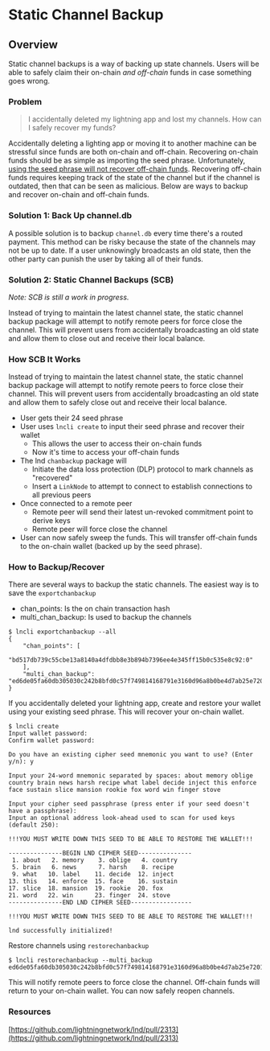 # Static Channel Backup

## Overview

Static channel backups is a way of backing up state channels. Users will be able to safely claim their on-chain _and_ _off-chain_ funds in case something goes wrong. 

### Problem

> I accidentally deleted my lightning app and lost my channels. How can I safely recover my funds?

Accidentally deleting a lighting app or moving it to another machine can be stressful since funds are both on-chain and off-chain. Recovering on-chain funds should be as simple as importing the seed phrase. Unfortunately, [using the seed phrase will not recover off-chain funds](https://wiki.ion.radar.tech/tech/channels/channel-backups). Recovering off-chain funds requires keeping track of the state of the channel but if the channel is outdated, then that can be seen as malicious. Below are ways to backup and recover on-chain and off-chain funds.

### Solution 1: Back Up channel.db

A possible solution is to backup `channel.db` every time there's a routed payment. This method can be risky because the state of the channels may not be up to date. If a user unknowingly broadcasts an old state, then the other party can punish the user by taking all of their funds.

### Solution 2: Static Channel Backups \(SCB\)

_Note: SCB is still a work in progress._

Instead of trying to maintain the latest channel state, the static channel backup package will attempt to notify remote peers for force close the channel. This will prevent users from accidentally broadcasting an old state and allow them to close out and receive their local balance.

### How SCB It Works

Instead of trying to maintain the latest channel state, the static channel backup package will attempt to notify remote peers to force close their channel. This will prevent users from accidentally broadcasting an old state and allow them to safely close out and receive their local balance.

* User gets their 24 seed phrase
* User uses `lncli create` to input their seed phrase and recover their wallet
  * This allows the user to access their on-chain funds
  * Now it's time to access your off-chain funds
* The lnd `chanbackup` package will
  * Initiate the data loss protection \(DLP\) protocol to mark channels as "recovered"
  * Insert a `LinkNode` to attempt to connect to establish connections to all previous peers
* Once connected to a remote peer
  * Remote peer will send their latest un-revoked commitment point to derive keys
  * Remote peer will force close the channel
* User can now safely sweep the funds. This will transfer off-chain funds to the on-chain wallet \(backed up by the seed phrase\).

### How to Backup/Recover

There are several ways to backup the static channels. The easiest way is to save the `exportchanbackup`

* chan\_points: Is the on chain transaction hash
* multi\_chan\_backup: Is used to backup the channels

```text
$ lncli exportchanbackup --all
{
	"chan_points": [
		"bd517db739c55cbe13a8140a4dfdbb8e3b894b7396ee4e345ff15b0c535e8c92:0"
	],
	"multi_chan_backup": "ed6de05fa60db305030c242b8bfd0c57f749814168791e3160d96a8b0be4d7ab25e72014b1a86f93519abd8f678cadae017d3532faa35f87ee7caa3e88906416c979a761ec4aa1fd429314e9d51cfbfb428b9247ef3eef85fe3f2c3512d4213830c483aec2900626a52d239eaabdc0e8c7a01ee0d6fbe11e38987ba2742efd284d527bb26d6b9db2aebcae9df67dc3639b213525420b6a534d0a3ac2bee6b371ff891d1f0d19085ec97184e25b3122afe338b3fda88a592607cc796ec5e7ee5ea9edd5c8fe0064793b7b551241681bc65a088ed5ab6638"
}
```

If you accidentally deleted your lightning app,  create and restore your wallet using your existing seed phrase. This will recover your on-chain wallet.

```text
$ lncli create
Input wallet password:
Confirm wallet password:

Do you have an existing cipher seed mnemonic you want to use? (Enter y/n): y

Input your 24-word mnemonic separated by spaces: about memory oblige country brain news harsh recipe what label decide inject this enforce face sustain slice mansion rookie fox word win finger stove

Input your cipher seed passphrase (press enter if your seed doesn't have a passphrase):
Input an optional address look-ahead used to scan for used keys (default 250):

!!!YOU MUST WRITE DOWN THIS SEED TO BE ABLE TO RESTORE THE WALLET!!!

---------------BEGIN LND CIPHER SEED---------------
 1. about   2. memory    3. oblige   4. country
 5. brain   6. news      7. harsh    8. recipe
 9. what   10. label    11. decide  12. inject
13. this   14. enforce  15. face    16. sustain
17. slice  18. mansion  19. rookie  20. fox
21. word   22. win      23. finger  24. stove
---------------END LND CIPHER SEED-----------------

!!!YOU MUST WRITE DOWN THIS SEED TO BE ABLE TO RESTORE THE WALLET!!!

lnd successfully initialized!
```

Restore channels using `restorechanbackup`

```
$ lncli restorechanbackup --multi_backup ed6de05fa60db305030c242b8bfd0c57f749814168791e3160d96a8b0be4d7ab25e72014b1a86f93519abd8f678cadae017d3532faa35f87ee7caa3e88906416c979a761ec4aa1fd429314e9d51cfbfb428b9247ef3eef85fe3f2c3512d4213830c483aec2900626a52d239eaabdc0e8c7a01ee0d6fbe11e38987ba2742efd284d527bb26d6b9db2aebcae9df67dc3639b213525420b6a534d0a3ac2bee6b371ff891d1f0d19085ec97184e25b3122afe338b3fda88a592607cc796ec5e7ee5ea9edd5c8fe0064793b7b551241681bc65a088ed5ab6638
```

This will notify remote peers to force close the channel. Off-chain funds will return to your on-chain wallet. You can now safely reopen channels.

### Resources

[https://github.com/lightningnetwork/lnd/pull/2313](https://github.com/lightningnetwork/lnd/pull/2313)

